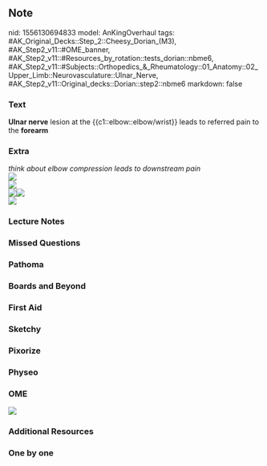 ## Note
nid: 1556130694833
model: AnKingOverhaul
tags: #AK_Original_Decks::Step_2::Cheesy_Dorian_(M3), #AK_Step2_v11::#OME_banner, #AK_Step2_v11::#Resources_by_rotation::tests_dorian::nbme6, #AK_Step2_v11::#Subjects::Orthopedics_&_Rheumatology::01_Anatomy::02_Upper_Limb::Neurovasculature::Ulnar_Nerve, #AK_Step2_v11::Original_decks::Dorian::step2::nbme6
markdown: false

### Text
<b>Ulnar nerve</b> lesion at the {{c1::elbow::elbow/wrist}} leads
to referred pain to the <b>forearm</b>

### Extra
<div>
  <i>think about elbow compression leads to downstream pain</i>
</div>
<div>
  <i><img src="paste-73465415598081%20(1).jpg"></i>
</div>
<div>
  <i><img src="paste-68393059221505.jpg"></i>
</div>
<div>
  <i><img src="you%20used%20to.png"><img src=
  "paste-70484708294657.jpg"></i>
</div>
<div>
  <i><img src="paste-73555609911297.jpg"></i>
</div>

### Lecture Notes


### Missed Questions


### Pathoma


### Boards and Beyond


### First Aid


### Sketchy


### Pixorize


### Physeo


### OME
<div class="ome-widget">
  <a href="https://onlinemeded.org?ref=anki"><img src=
  "_OME_AnkiFlashcards_General_7.png"></a>
</div>

### Additional Resources


### One by one

